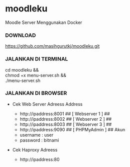 # moodleku
Moodle Server Menggunakan Docker 

### DOWNLOAD  ###
https://github.com/masihgurutkj/moodleku.git

### JALANKAN DI TERMINAL  ###
cd moodleku && \
chmod +x menu-server.sh && \
./menu-server.sh 

### JALANKAN DI BROWSER ###
+ Cek Web Server Adreess 
  Address
    - http://ipaddress:8001      ## [ Webserver 1 ] ##
    - http://ipaddress:8002      ## [ Webserver 2 ] ##
    - http://ipaddress:8003      ## [ Webserver 3 ] ##
    - http://ipaddress:9090      ## [ PHPMyAdmin ] ##
  Akun
    - username : user
    - password : bitnami
      
+ Cek Haproxy Adreess 
  - http://ipaddress:80


